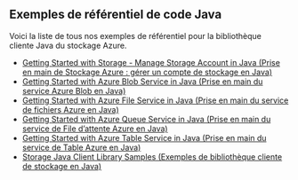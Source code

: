 ## <a name="java-sample-code-repositories"></a>Exemples de référentiel de code Java

Voici la liste de tous nos exemples de référentiel pour la bibliothèque cliente Java du stockage Azure.

* [Getting Started with Storage - Manage Storage Account in Java (Prise en main de Stockage Azure : gérer un compte de stockage en Java)](https://azure.microsoft.com/resources/samples/storage-java-manage-storage-accounts/)
* [Getting Started with Azure Blob Service in Java (Prise en main du service Azure Blob en Java)](https://azure.microsoft.com/resources/samples/storage-blob-java-getting-started/)
* [Getting Started with Azure File Service in Java (Prise en main du service de fichiers Azure en Java)](https://azure.microsoft.com/resources/samples/storage-file-java-getting-started/)
* [Getting Started with Azure Queue Service in Java (Prise en main du service de File d’attente Azure en Java)](https://azure.microsoft.com/resources/samples/storage-queue-java-getting-started/)
* [Getting Started with Azure Table Service in Java (Prise en main du service de Table Azure en Java)](https://azure.microsoft.com/resources/samples/storage-table-java-getting-started/)
* [Storage Java Client Library Samples (Exemples de bibliothèque cliente de stockage en Java)](https://github.com/Azure/azure-storage-java/tree/master/microsoft-azure-storage-samples/src/com/microsoft/azure/storage)

<!--HONumber=Jan17_HO3-->


